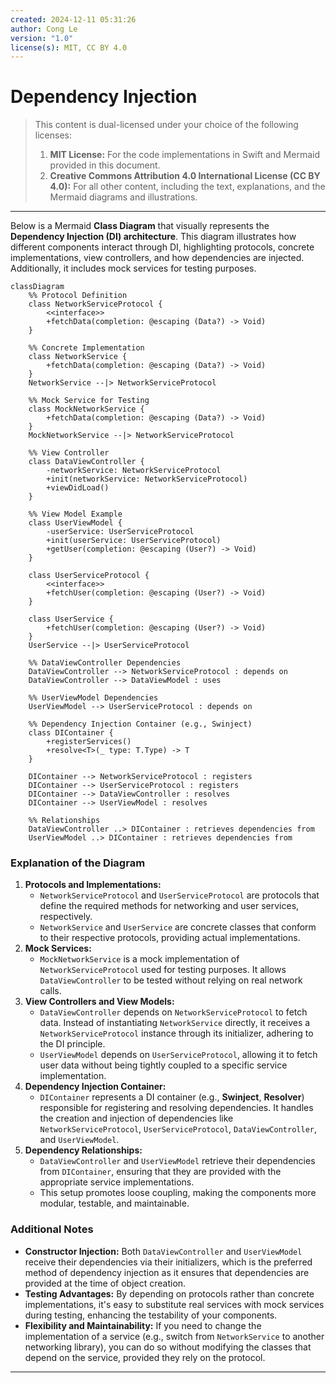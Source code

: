 ```yaml
---
created: 2024-12-11 05:31:26
author: Cong Le
version: "1.0"
license(s): MIT, CC BY 4.0
---
```



# Dependency Injection

> This content is dual-licensed under your choice of the following licenses:
> 1.  **MIT License:** For the code implementations in Swift and Mermaid provided in this document.
> 2.  **Creative Commons Attribution 4.0 International License (CC BY 4.0):** For all other content, including the text, explanations, and the Mermaid diagrams and illustrations.

---


Below is a Mermaid **Class Diagram** that visually represents the **Dependency Injection (DI) architecture**. This diagram illustrates how different components interact through DI, highlighting protocols, concrete implementations, view controllers, and how dependencies are injected. Additionally, it includes mock services for testing purposes.

```mermaid
classDiagram
    %% Protocol Definition
    class NetworkServiceProtocol {
        <<interface>>
        +fetchData(completion: @escaping (Data?) -> Void)
    }

    %% Concrete Implementation
    class NetworkService {
        +fetchData(completion: @escaping (Data?) -> Void)
    }
    NetworkService --|> NetworkServiceProtocol

    %% Mock Service for Testing
    class MockNetworkService {
        +fetchData(completion: @escaping (Data?) -> Void)
    }
    MockNetworkService --|> NetworkServiceProtocol

    %% View Controller
    class DataViewController {
        -networkService: NetworkServiceProtocol
        +init(networkService: NetworkServiceProtocol)
        +viewDidLoad()
    }

    %% View Model Example
    class UserViewModel {
        -userService: UserServiceProtocol
        +init(userService: UserServiceProtocol)
        +getUser(completion: @escaping (User?) -> Void)
    }

    class UserServiceProtocol {
        <<interface>>
        +fetchUser(completion: @escaping (User?) -> Void)
    }

    class UserService {
        +fetchUser(completion: @escaping (User?) -> Void)
    }
    UserService --|> UserServiceProtocol

    %% DataViewController Dependencies
    DataViewController --> NetworkServiceProtocol : depends on
    DataViewController --> DataViewModel : uses

    %% UserViewModel Dependencies
    UserViewModel --> UserServiceProtocol : depends on

    %% Dependency Injection Container (e.g., Swinject)
    class DIContainer {
        +registerServices()
        +resolve<T>(_ type: T.Type) -> T
    }

    DIContainer --> NetworkServiceProtocol : registers
    DIContainer --> UserServiceProtocol : registers
    DIContainer --> DataViewController : resolves
    DIContainer --> UserViewModel : resolves

    %% Relationships
    DataViewController ..> DIContainer : retrieves dependencies from
    UserViewModel ..> DIContainer : retrieves dependencies from

```

### Explanation of the Diagram

1. **Protocols and Implementations:**
    - `NetworkServiceProtocol` and `UserServiceProtocol` are protocols that define the required methods for networking and user services, respectively.
    - `NetworkService` and `UserService` are concrete classes that conform to their respective protocols, providing actual implementations.
2. **Mock Services:**
    - `MockNetworkService` is a mock implementation of `NetworkServiceProtocol` used for testing purposes. It allows `DataViewController` to be tested without relying on real network calls.
3. **View Controllers and View Models:**
    - `DataViewController` depends on `NetworkServiceProtocol` to fetch data. Instead of instantiating `NetworkService` directly, it receives a `NetworkServiceProtocol` instance through its initializer, adhering to the DI principle.
    - `UserViewModel` depends on `UserServiceProtocol`, allowing it to fetch user data without being tightly coupled to a specific service implementation.
4. **Dependency Injection Container:**
    - `DIContainer` represents a DI container (e.g., **Swinject**, **Resolver**) responsible for registering and resolving dependencies. It handles the creation and injection of dependencies like `NetworkServiceProtocol`, `UserServiceProtocol`, `DataViewController`, and `UserViewModel`.
5. **Dependency Relationships:**
    - `DataViewController` and `UserViewModel` retrieve their dependencies from `DIContainer`, ensuring that they are provided with the appropriate service implementations.
    - This setup promotes loose coupling, making the components more modular, testable, and maintainable.

### Additional Notes

- **Constructor Injection:** Both `DataViewController` and `UserViewModel` receive their dependencies via their initializers, which is the preferred method of dependency injection as it ensures that dependencies are provided at the time of object creation.
- **Testing Advantages:** By depending on protocols rather than concrete implementations, it's easy to substitute real services with mock services during testing, enhancing the testability of your components.
- **Flexibility and Maintainability:** If you need to change the implementation of a service (e.g., switch from `NetworkService` to another networking library), you can do so without modifying the classes that depend on the service, provided they rely on the protocol.

---
